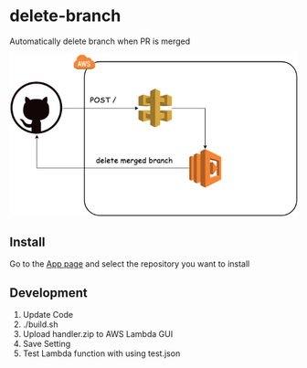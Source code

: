 # delete-branch
Automatically delete branch when PR is merged

![delete-branch](./delete-branch.png)

## Install
Go to the [App page](https://github.com/apps/delete-branch-bot) and select the repository you want to install

## Development

1. Update Code
2. ./build.sh
3. Upload handler.zip to AWS Lambda GUI
4. Save Setting
5. Test Lambda function with using test.json
